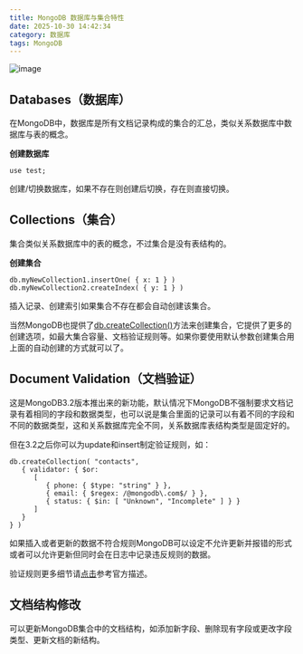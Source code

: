 ```yaml
---
title: MongoDB 数据库与集合特性
date: 2025-10-30 14:42:34
category: 数据库
tags: MongoDB
---
```


![image](https://docs.mongodb.com/manual/_images/crud-annotated-collection.bakedsvg.svg)

## Databases（数据库）

在MongoDB中，数据库是所有文档记录构成的集合的汇总，类似关系数据库中数据库与表的概念。

**创建数据库**


```
use test;
```


创建/切换数据库，如果不存在则创建后切换，存在则直接切换。


## Collections（集合）

集合类似关系数据库中的表的概念，不过集合是没有表结构的。

**创建集合**


```
db.myNewCollection1.insertOne( { x: 1 } )
db.myNewCollection2.createIndex( { y: 1 } )
```


插入记录、创建索引如果集合不存在都会自动创建该集合。

当然MongoDB也提供了[db.createCollection()](https://docs.mongodb.com/manual/reference/method/db.createCollection/#db.createCollection)方法来创建集合，它提供了更多的创建选项，如最大集合容量、文档验证规则等。如果你要使用默认参数创建集合用上面的自动创建的方式就可以了。

## Document Validation（文档验证）

这是MongoDB3.2版本推出来的新功能，默认情况下MongoDB不强制要求文档记录有着相同的字段和数据类型，也可以说是集合里面的记录可以有着不同的字段和不同的数据类型，这和关系数据库完全不同，关系数据库表结构类型是固定好的。

但在3.2之后你可以为update和insert制定验证规则，如：


```
db.createCollection( "contacts",
   { validator: { $or:
      [
         { phone: { $type: "string" } },
         { email: { $regex: /@mongodb\.com$/ } },
         { status: { $in: [ "Unknown", "Incomplete" ] } }
      ]
   }
} )
```

如果插入或者更新的数据不符合规则MongoDB可以设定不允许更新并报错的形式或者可以允许更新但同时会在日志中记录违反规则的数据。

验证规则更多细节请[点击](https://docs.mongodb.com/manual/core/document-validation/)参考官方描述。

## 文档结构修改

可以更新MongoDB集合中的文档结构，如添加新字段、删除现有字段或更改字段类型、更新文档的新结构。

